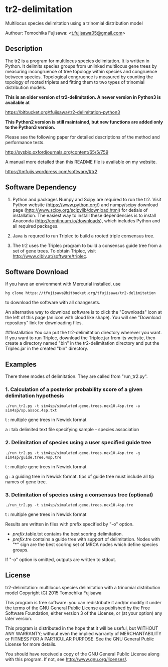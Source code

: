 # tr2-delimitation
Multilocus species delimitation using a trinomial distribution model

Authour: Tomochika Fujisawa: <<t.fujisawa05@gmail.com>>

## Description
The tr2 is a program for multilocus species delimitation. It is written in Python. It delimits species groups from unlinked multilocus gene trees by measuring incongruence of tree topology within species and congruence between species. Topological congruence is measured by counting the topology of rooted triplets and fitting them to two types of trinomial distribution models.

**This is an older version of tr2-delimitation. A newer version in Python3 is available at** 

https://bitbucket.org/tfujisawa/tr2-delimitation-python3

**This Python2 version is still maintained, but new functions are added only to the Python3 version.**

Please see the following paper for detailed descriptions of the method and performance tests.

http://sysbio.oxfordjournals.org/content/65/5/759

A manual more detailed than this README file is available on my website.

https://tmfujis.wordpress.com/software/#tr2

## Software Dependency
1. Python and packages Numpy and Scipy are required to run the tr2. Visit Python website (https://www.python.org/) and numpy/scipy download page (http://www.scipy.org/scipylib/download.html) for detials of installation. The easiest way to install these dependencies is to install Anaconda (http://continuum.io/downloads), which includes Python and all required packages. 

2. Java is requred to run Triplec to build a rooted triple consensus tree. 

3. The tr2 uses the Triplec program to build a consensus guide tree from a set of gene trees. To obtain Triplec, visit http://www.cibiv.at/software/triplec.

## Software Download
If you have an environment with Mercurial installed, use
```
hg clone https://tfujisawa@bitbucket.org/tfujisawa/tr2-delimitation
```
to download the software with all changesets.

An alternative way to download software is to click the "Downloads" icon at the left of this page (an icon with cloud like shape). You will see "Download repository" link for downloading files.

##Installation
You can put the tr2-delimitation directory wherever you want. If you want to run Triplec, download the Triplec.jar from its website, then create a directory named "bin" in the tr2-delimitation directory and put the Triplec.jar in the created "bin" directory.

## Examples
There three modes of delimitation. They are called from "run_tr2.py".

### 1. Calculation of a posterior probability score of a given delimitation hypothesis
```
./run_tr2.py -t sim4sp/simulated.gene.trees.nex10.4sp.tre -a sim4sp/sp.assoc.4sp.txt
```
t : multiple gene trees in Newick format

a : tab delimited text file specifying sample - species association

### 2. Delimitation of species using a user specified guide tree
```
./run_tr2.py -t sim4sp/simulated.gene.trees.nex10.4sp.tre -g sim4sp/guide.tree.4sp.tre
```
t : multiple gene trees in Newick format

g : a guiding tree in Newick format. tips of guide tree must include all tip names of gene tree.

### 3. Delimitation of species using a consensus tree (optional)
```
./run_tr2.py -t sim4sp/simulated.gene.trees.nex10.4sp.tre
```
t : multiple gene trees in Newick format

Results are written in files with prefix specified by "-o" option.

*  *prefix*.table.txt contains the best scoring delimitation.
*  *prefix*.tre contains a guide tree with support of delimitation. Nodes with "\*" sign are the best scoring set of MRCA nodes which define species groups.

If "-o" option is omitted, outputs are written to stdout.

## License
tr2-delimitation: multilocus species delimitation with a trinomial distribution model
Copyright (C) 2015 Tomochika Fujisawa

This program is free software: you can redistribute it and/or modify
it under the terms of the GNU General Public License as published by
the Free Software Foundation, either version 3 of the License, or
(at your option) any later version.

This program is distributed in the hope that it will be useful,
but WITHOUT ANY WARRANTY; without even the implied warranty of
MERCHANTABILITY or FITNESS FOR A PARTICULAR PURPOSE.  See the
GNU General Public License for more details.

You should have received a copy of the GNU General Public License
along with this program.  If not, see <http://www.gnu.org/licenses/>.

